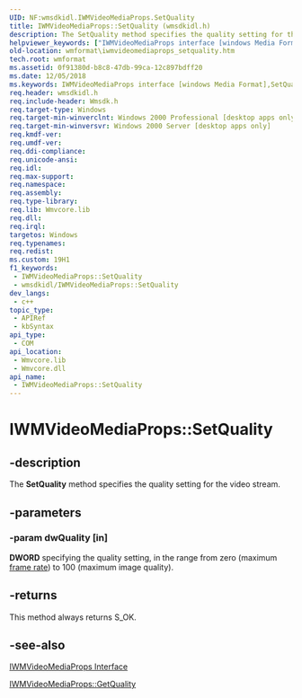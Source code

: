 ```yaml
---
UID: NF:wmsdkidl.IWMVideoMediaProps.SetQuality
title: IWMVideoMediaProps::SetQuality (wmsdkidl.h)
description: The SetQuality method specifies the quality setting for the video stream.
helpviewer_keywords: ["IWMVideoMediaProps interface [windows Media Format]","SetQuality method","IWMVideoMediaProps.SetQuality","IWMVideoMediaProps::SetQuality","IWMVideoMediaPropsSetQuality","SetQuality","SetQuality method [windows Media Format]","SetQuality method [windows Media Format]","IWMVideoMediaProps interface","wmformat.iwmvideomediaprops_setquality","wmsdkidl/IWMVideoMediaProps::SetQuality"]
old-location: wmformat\iwmvideomediaprops_setquality.htm
tech.root: wmformat
ms.assetid: 0f91380d-b8c8-47db-99ca-12c897bdff20
ms.date: 12/05/2018
ms.keywords: IWMVideoMediaProps interface [windows Media Format],SetQuality method, IWMVideoMediaProps.SetQuality, IWMVideoMediaProps::SetQuality, IWMVideoMediaPropsSetQuality, SetQuality, SetQuality method [windows Media Format], SetQuality method [windows Media Format],IWMVideoMediaProps interface, wmformat.iwmvideomediaprops_setquality, wmsdkidl/IWMVideoMediaProps::SetQuality
req.header: wmsdkidl.h
req.include-header: Wmsdk.h
req.target-type: Windows
req.target-min-winverclnt: Windows 2000 Professional [desktop apps only],Windows Media Format 7 SDK, or later versions of the SDK
req.target-min-winversvr: Windows 2000 Server [desktop apps only]
req.kmdf-ver: 
req.umdf-ver: 
req.ddi-compliance: 
req.unicode-ansi: 
req.idl: 
req.max-support: 
req.namespace: 
req.assembly: 
req.type-library: 
req.lib: Wmvcore.lib
req.dll: 
req.irql: 
targetos: Windows
req.typenames: 
req.redist: 
ms.custom: 19H1
f1_keywords:
 - IWMVideoMediaProps::SetQuality
 - wmsdkidl/IWMVideoMediaProps::SetQuality
dev_langs:
 - c++
topic_type:
 - APIRef
 - kbSyntax
api_type:
 - COM
api_location:
 - Wmvcore.lib
 - Wmvcore.dll
api_name:
 - IWMVideoMediaProps::SetQuality
---
```


# IWMVideoMediaProps::SetQuality


## -description

The <b>SetQuality</b> method specifies the quality setting for the video stream.

## -parameters

### -param dwQuality [in]

<b>DWORD</b> specifying the quality setting, in the range from zero (maximum <a href="/windows/desktop/wmformat/wmformat-glossary">frame rate</a>) to 100 (maximum image quality).

## -returns

This method always returns S_OK.

## -see-also

<a href="/windows/desktop/api/wmsdkidl/nn-wmsdkidl-iwmvideomediaprops">IWMVideoMediaProps Interface</a>



<a href="/windows/desktop/api/wmsdkidl/nf-wmsdkidl-iwmvideomediaprops-getquality">IWMVideoMediaProps::GetQuality</a>

